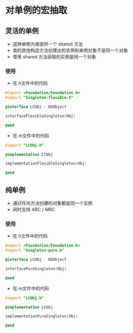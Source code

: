 # 对单例的宏抽取

## 灵活的单例

* 这种单例为类提供一个 shared 方法
* 类的其他构造方法创建出的实例和单例对象不是同一个对象
* 使用 shared 方法获取的实例是同一个对象

### 使用

* 在.h文件中的代码

```objective-c
#import <Foundation/Foundation.h>
#import "Singleton-flexible.h"

@interface LCObj : NSObject

interfaceFlexibleSingleton(Obj)

@end
```

* 在.m文件中的代码

```objective-c
#import "LCObj.h"

@implementation LCObj

implementationFlexibleSingleton(Obj)

@end
```

## 纯单例

* 通过任何方法创建的对象都是同一个实例
* 同时支持 ARC / MRC

### 使用

* 在.h文件中的代码

```objective-c
#import <Foundation/Foundation.h>
#import "Singleton-pure.h"

@interface LCObj : NSObject

interfacePureSingleton(Obj)

@end
```

* 在.m文件中的代码

```objective-c
#import "LCObj.h"

@implementation LCObj

implementationPureSingleton(Obj)

@end
```

